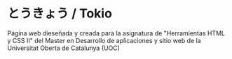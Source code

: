 # とうきょう / Tokio
Página web dieseñada y creada para la asignatura de "Herramientas HTML y CSS II" del Master en Desarrollo de aplicaciones y sitio web de la Universitat Oberta de Catalunya (UOC)